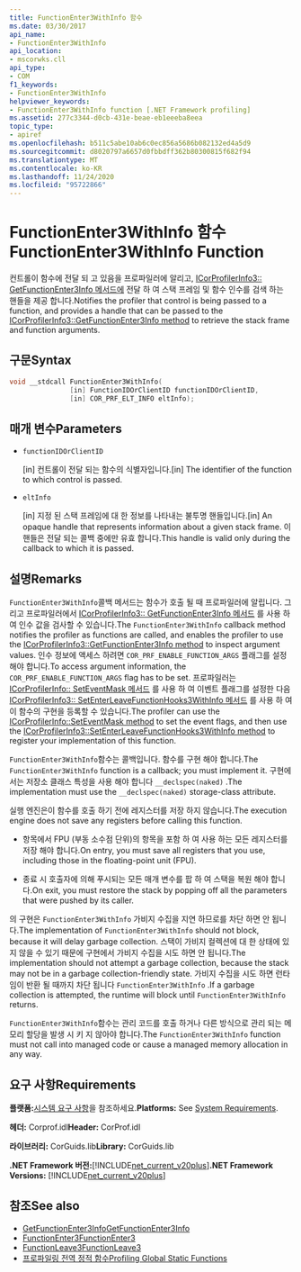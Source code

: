 ```yaml
---
title: FunctionEnter3WithInfo 함수
ms.date: 03/30/2017
api_name:
- FunctionEnter3WithInfo
api_location:
- mscorwks.cll
api_type:
- COM
f1_keywords:
- FunctionEnter3WithInfo
helpviewer_keywords:
- FunctionEnter3WithInfo function [.NET Framework profiling]
ms.assetid: 277c3344-d0cb-431e-beae-eb1eeeba8eea
topic_type:
- apiref
ms.openlocfilehash: b511c5abe10ab6c0ec856a5686b082132ed4a5d9
ms.sourcegitcommit: d8020797a6657d0fbbdff362b80300815f682f94
ms.translationtype: MT
ms.contentlocale: ko-KR
ms.lasthandoff: 11/24/2020
ms.locfileid: "95722866"
---
```

# <a name="functionenter3withinfo-function"></a><span data-ttu-id="b5d73-102">FunctionEnter3WithInfo 함수</span><span class="sxs-lookup"><span data-stu-id="b5d73-102">FunctionEnter3WithInfo Function</span></span>

<span data-ttu-id="b5d73-103">컨트롤이 함수에 전달 되 고 있음을 프로파일러에 알리고, [ICorProfilerInfo3:: GetFunctionEnter3Info 메서드에](icorprofilerinfo3-getfunctionenter3info-method.md) 전달 하 여 스택 프레임 및 함수 인수를 검색 하는 핸들을 제공 합니다.</span><span class="sxs-lookup"><span data-stu-id="b5d73-103">Notifies the profiler that control is being passed to a function, and provides a handle that can be passed to the [ICorProfilerInfo3::GetFunctionEnter3Info method](icorprofilerinfo3-getfunctionenter3info-method.md) to retrieve the stack frame and function arguments.</span></span>  
  
## <a name="syntax"></a><span data-ttu-id="b5d73-104">구문</span><span class="sxs-lookup"><span data-stu-id="b5d73-104">Syntax</span></span>  
  
```cpp  
void __stdcall FunctionEnter3WithInfo(  
               [in] FunctionIDOrClientID functionIDOrClientID,  
               [in] COR_PRF_ELT_INFO eltInfo);  
```  
  
## <a name="parameters"></a><span data-ttu-id="b5d73-105">매개 변수</span><span class="sxs-lookup"><span data-stu-id="b5d73-105">Parameters</span></span>

- `functionIDOrClientID`

  <span data-ttu-id="b5d73-106">\[in] 컨트롤이 전달 되는 함수의 식별자입니다.</span><span class="sxs-lookup"><span data-stu-id="b5d73-106">\[in] The identifier of the function to which control is passed.</span></span>

- `eltInfo`

  <span data-ttu-id="b5d73-107">\[in] 지정 된 스택 프레임에 대 한 정보를 나타내는 불투명 핸들입니다.</span><span class="sxs-lookup"><span data-stu-id="b5d73-107">\[in] An opaque handle that represents information about a given stack frame.</span></span> <span data-ttu-id="b5d73-108">이 핸들은 전달 되는 콜백 중에만 유효 합니다.</span><span class="sxs-lookup"><span data-stu-id="b5d73-108">This handle is valid only during the callback to which it is passed.</span></span>

## <a name="remarks"></a><span data-ttu-id="b5d73-109">설명</span><span class="sxs-lookup"><span data-stu-id="b5d73-109">Remarks</span></span>  

 <span data-ttu-id="b5d73-110">`FunctionEnter3WithInfo`콜백 메서드는 함수가 호출 될 때 프로파일러에 알립니다. 그리고 프로파일러에서 [ICorProfilerInfo3:: GetFunctionEnter3Info 메서드](icorprofilerinfo3-getfunctionenter3info-method.md) 를 사용 하 여 인수 값을 검사할 수 있습니다.</span><span class="sxs-lookup"><span data-stu-id="b5d73-110">The `FunctionEnter3WithInfo` callback method notifies the profiler as functions are called, and enables the profiler to use the [ICorProfilerInfo3::GetFunctionEnter3Info method](icorprofilerinfo3-getfunctionenter3info-method.md) to inspect argument values.</span></span> <span data-ttu-id="b5d73-111">인수 정보에 액세스 하려면 `COR_PRF_ENABLE_FUNCTION_ARGS` 플래그를 설정 해야 합니다.</span><span class="sxs-lookup"><span data-stu-id="b5d73-111">To access argument information, the `COR_PRF_ENABLE_FUNCTION_ARGS` flag has to be set.</span></span> <span data-ttu-id="b5d73-112">프로파일러는 [ICorProfilerInfo:: SetEventMask 메서드](icorprofilerinfo-seteventmask-method.md) 를 사용 하 여 이벤트 플래그를 설정한 다음 [ICorProfilerInfo3:: SetEnterLeaveFunctionHooks3WithInfo 메서드](icorprofilerinfo3-setenterleavefunctionhooks3withinfo-method.md) 를 사용 하 여이 함수의 구현을 등록할 수 있습니다.</span><span class="sxs-lookup"><span data-stu-id="b5d73-112">The profiler can use the [ICorProfilerInfo::SetEventMask method](icorprofilerinfo-seteventmask-method.md) to set the event flags, and then use the [ICorProfilerInfo3::SetEnterLeaveFunctionHooks3WithInfo method](icorprofilerinfo3-setenterleavefunctionhooks3withinfo-method.md) to register your implementation of this function.</span></span>  
  
 <span data-ttu-id="b5d73-113">`FunctionEnter3WithInfo`함수는 콜백입니다. 함수를 구현 해야 합니다.</span><span class="sxs-lookup"><span data-stu-id="b5d73-113">The `FunctionEnter3WithInfo` function is a callback; you must implement it.</span></span> <span data-ttu-id="b5d73-114">구현에서는 저장소 클래스 특성을 사용 해야 합니다 `__declspec(naked)` .</span><span class="sxs-lookup"><span data-stu-id="b5d73-114">The implementation must use the `__declspec(naked)` storage-class attribute.</span></span>  
  
 <span data-ttu-id="b5d73-115">실행 엔진은이 함수를 호출 하기 전에 레지스터를 저장 하지 않습니다.</span><span class="sxs-lookup"><span data-stu-id="b5d73-115">The execution engine does not save any registers before calling this function.</span></span>  
  
- <span data-ttu-id="b5d73-116">항목에서 FPU (부동 소수점 단위)의 항목을 포함 하 여 사용 하는 모든 레지스터를 저장 해야 합니다.</span><span class="sxs-lookup"><span data-stu-id="b5d73-116">On entry, you must save all registers that you use, including those in the floating-point unit (FPU).</span></span>  
  
- <span data-ttu-id="b5d73-117">종료 시 호출자에 의해 푸시되는 모든 매개 변수를 팝 하 여 스택을 복원 해야 합니다.</span><span class="sxs-lookup"><span data-stu-id="b5d73-117">On exit, you must restore the stack by popping off all the parameters that were pushed by its caller.</span></span>  
  
 <span data-ttu-id="b5d73-118">의 구현은 `FunctionEnter3WithInfo` 가비지 수집을 지연 하므로를 차단 하면 안 됩니다.</span><span class="sxs-lookup"><span data-stu-id="b5d73-118">The implementation of `FunctionEnter3WithInfo` should not block, because it will delay garbage collection.</span></span> <span data-ttu-id="b5d73-119">스택이 가비지 컬렉션에 대 한 상태에 있지 않을 수 있기 때문에 구현에서 가비지 수집을 시도 하면 안 됩니다.</span><span class="sxs-lookup"><span data-stu-id="b5d73-119">The implementation should not attempt a garbage collection, because the stack may not be in a garbage collection-friendly state.</span></span> <span data-ttu-id="b5d73-120">가비지 수집을 시도 하면 런타임이 반환 될 때까지 차단 됩니다 `FunctionEnter3WithInfo` .</span><span class="sxs-lookup"><span data-stu-id="b5d73-120">If a garbage collection is attempted, the runtime will block until `FunctionEnter3WithInfo` returns.</span></span>  
  
 <span data-ttu-id="b5d73-121">`FunctionEnter3WithInfo`함수는 관리 코드를 호출 하거나 다른 방식으로 관리 되는 메모리 할당을 발생 시 키 지 않아야 합니다.</span><span class="sxs-lookup"><span data-stu-id="b5d73-121">The `FunctionEnter3WithInfo` function must not call into managed code or cause a managed memory allocation in any way.</span></span>  
  
## <a name="requirements"></a><span data-ttu-id="b5d73-122">요구 사항</span><span class="sxs-lookup"><span data-stu-id="b5d73-122">Requirements</span></span>  

 <span data-ttu-id="b5d73-123">**플랫폼:**[시스템 요구 사항](../../get-started/system-requirements.md)을 참조하세요.</span><span class="sxs-lookup"><span data-stu-id="b5d73-123">**Platforms:** See [System Requirements](../../get-started/system-requirements.md).</span></span>  
  
 <span data-ttu-id="b5d73-124">**헤더:** Corprof.idl</span><span class="sxs-lookup"><span data-stu-id="b5d73-124">**Header:** CorProf.idl</span></span>  
  
 <span data-ttu-id="b5d73-125">**라이브러리:** CorGuids.lib</span><span class="sxs-lookup"><span data-stu-id="b5d73-125">**Library:** CorGuids.lib</span></span>  
  
 <span data-ttu-id="b5d73-126">**.NET Framework 버전:**[!INCLUDE[net_current_v20plus](../../../../includes/net-current-v20plus-md.md)]</span><span class="sxs-lookup"><span data-stu-id="b5d73-126">**.NET Framework Versions:** [!INCLUDE[net_current_v20plus](../../../../includes/net-current-v20plus-md.md)]</span></span>  
  
## <a name="see-also"></a><span data-ttu-id="b5d73-127">참조</span><span class="sxs-lookup"><span data-stu-id="b5d73-127">See also</span></span>

- [<span data-ttu-id="b5d73-128">GetFunctionEnter3Info</span><span class="sxs-lookup"><span data-stu-id="b5d73-128">GetFunctionEnter3Info</span></span>](icorprofilerinfo3-getfunctionenter3info-method.md)
- [<span data-ttu-id="b5d73-129">FunctionEnter3</span><span class="sxs-lookup"><span data-stu-id="b5d73-129">FunctionEnter3</span></span>](functionenter3-function.md)
- [<span data-ttu-id="b5d73-130">FunctionLeave3</span><span class="sxs-lookup"><span data-stu-id="b5d73-130">FunctionLeave3</span></span>](functionleave3-function.md)
- [<span data-ttu-id="b5d73-131">프로파일링 전역 정적 함수</span><span class="sxs-lookup"><span data-stu-id="b5d73-131">Profiling Global Static Functions</span></span>](profiling-global-static-functions.md)
